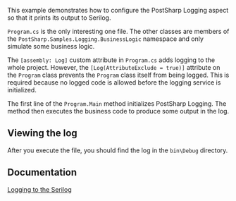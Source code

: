 This example demonstrates how to configure the PostSharp Logging aspect so that it prints its output to Serilog.


`Program.cs` is the only interesting one file. The other classes are members of the `PostSharp.Samples.Logging.BusinessLogic`
namespace and only simulate some business logic.

The `[assembly: Log]` custom attribute in `Program.cs` adds logging to the whole project. However, the `[Log(AttributeExclude = true)]`
attribute on the `Program` class prevents the `Program` class itself from being logged. This is required because no logged
code is allowed before the logging service is initialized.

The first line of the `Program.Main` method initializes PostSharp Logging. The method then executes the business code to produce some
output in the log.

## Viewing the log


After you execute the file, you should find the log in the `bin\Debug` directory.

## Documentation

[Logging to the Serilog](https://doc.postsharp.net/serilog)